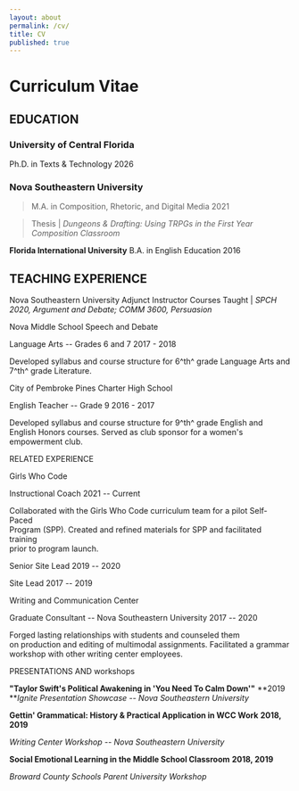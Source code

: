 ```yaml
---
layout: about
permalink: /cv/
title: CV
published: true
---
```

# Curriculum Vitae

## EDUCATION

### University of Central Florida
Ph.D. in Texts & Technology 2026

### Nova Southeastern University
>M.A. in Composition, Rhetoric, and Digital Media 2021

>Thesis | *Dungeons & Drafting: Using TRPGs in the First Year Composition Classroom*

**Florida International University**
B.A. in English Education 2016

## TEACHING EXPERIENCE

Nova Southeastern University
Adjunct Instructor 
Courses Taught | *SPCH 2020, Argument and Debate; COMM 3600, Persuasion*

Nova Middle School
Speech and Debate 

Language Arts -- Grades 6 and 7 2017 - 2018

Developed syllabus and course structure for 6^th^ grade Language Arts
and 7^th^ grade Literature.

City of Pembroke Pines Charter High School

English Teacher -- Grade 9 2016 - 2017

Developed syllabus and course structure for 9^th^ grade English and
English Honors courses. Served as club sponsor for a women's empowerment
club.

RELATED EXPERIENCE

Girls Who Code

Instructional Coach 2021 -- Current

Collaborated with the Girls Who Code curriculum team for a pilot
Self-Paced\
Program (SPP). Created and refined materials for SPP and facilitated
training\
prior to program launch.

Senior Site Lead 2019 -- 2020

Site Lead 2017 -- 2019

Writing and Communication Center

Graduate Consultant -- Nova Southeastern University 2017 -- 2020

Forged lasting relationships with students and counseled them\
on production and editing of multimodal assignments. Facilitated a
grammar\
workshop with other writing center employees.

PRESENTATIONS AND workshops

**"Taylor Swift's Political Awakening in 'You Need To Calm Down'"**
**2019\
***Ignite Presentation Showcase -- Nova Southeastern University*

**Gettin' Grammatical: History & Practical Application in WCC Work**
**2018, 2019**

*Writing Center Workshop -- Nova Southeastern University*

**Social Emotional Learning in the Middle School Classroom** **2018,
2019**

*Broward County Schools Parent University Workshop*
